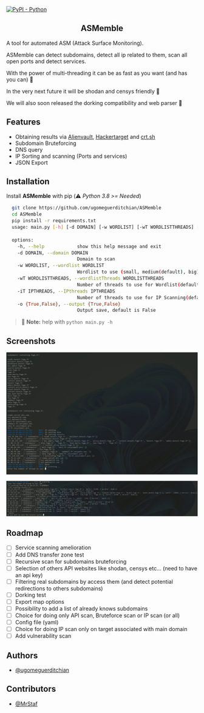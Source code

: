 
[![PyPI - Python](https://img.shields.io/badge/python-v3%2E8-181717?logo=python&style=flat)](https://github.com/ugomeguerditchian/ASMemble)

<h2 align="center">ASMemble</h2>

A tool for automated ASM (Attack Surface Monitoring).

ASMemble can detect subdomains, detect all ip related to them, scan all open ports and detect services.

With the power of multi-threading it can be as fast as you want (and has you can) 🚀

In the very next future it will be shodan and censys friendly 🙌

We will also soon released the dorking compatibility and web parser 🥸

## Features

- Obtaining results via [Alienvault](https://otx.alienvault.com/), [Hackertarget](https://hackertarget.com/) and [crt.sh](https://crt.sh/)
- Subdomain Bruteforcing
- DNS query
- IP Sorting and scanning (Ports and services)
- JSON Export

## Installation

Install **ASMemble** with pip
(:warning: *Python 3.8 >= Needed*)

```bash
  git clone https://github.com/ugomeguerditchian/ASMemble
  cd ASMemble
  pip install -r requirements.txt
  usage: main.py [-h] [-d DOMAIN] [-w WORDLIST] [-wT WORDLISTTHREADS] [-iT IPTHREADS] [-o {True,False}]

  options:
    -h, --help            show this help message and exit
    -d DOMAIN, --domain DOMAIN
                          Domain to scan
    -w WORDLIST, --wordlist WORDLIST
                          Wordlist to use (small, medium(default), big)
    -wT WORDLISTTHREADS, --wordlistThreads WORDLISTTHREADS
                          Number of threads to use for Wordlist(default 500)
    -iT IPTHREADS, --IPthreads IPTHREADS
                          Number of threads to use for IP Scanning(default 2000)
    -o {True,False}, --output {True,False}
                          Output save, default is False
```

> :memo: **Note:** help with `python main.py -h`

## Screenshots

![App Screenshot](./screenshots/Capture%20d%E2%80%99%C3%A9cran%202022-11-01%20095424.png)

![App Screenshot2](./screenshots/Capture%20d%E2%80%99%C3%A9cran%202022-11-01%20100931.png)

## Roadmap

- [ ] Service scanning amelioration
- [ ] Add DNS transfer zone test
- [ ] Recursive scan for subdomains bruteforcing
- [ ] Selection of others API websites like shodan, censys etc... (need to have an api key)
- [ ] Filtering real subdomains by access them (and detect potential redirections to others subdomains)
- [ ] Dorking test
- [ ] Export map options
- [ ] Possibility to add a list of already knows subdomains
- [ ] Choice for doing only API scan, Bruteforce scan or IP scan (or all)
- [ ] Config file (yaml)
- [ ] Choice for doing IP scan only on target associated with main domain
- [ ] Add vulnerability scan
## Authors

- [@ugomeguerditchian](https://github.com/ugomeguerditchian)

## Contributors

- [@MrStaf](https://github.com/MrStaf)
